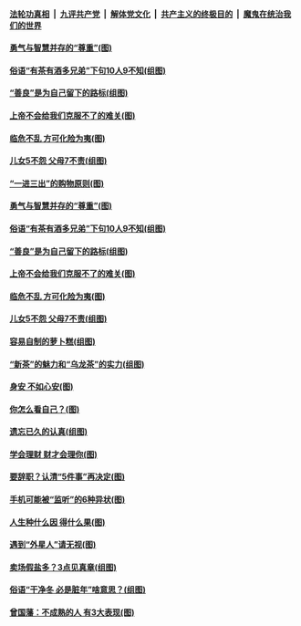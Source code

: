 

####  [法轮功真相](../../../../basic/blob/master/README.md?t=12160731) &nbsp;|&nbsp; [九评共产党](../../../../9ping.md/blob/master/README.md?t=12160731) &nbsp;|&nbsp; [解体党文化](../../../../jtdwh.md/blob/master/README.md?t=12160731)  &nbsp;|&nbsp; [共产主义的终极目的](../../../../gczydzjmd.md/blob/master/README.md?t=12160731) &nbsp;|&nbsp; [魔鬼在统治我们的世界](../../../../mgztzwmdsj.md/blob/master/README.md?t=12160731) 

#### [勇气与智慧并存的“尊重”(图)](../pages/p8/955351.md?t=12160731) 

#### [俗语“有茶有酒多兄弟”下句10人9不知(组图)](../pages/p8/955846.md?t=12160731) 

#### [“善良”是为自己留下的路标(组图)](../pages/p8/955396.md?t=12160731) 

#### [上帝不会给我们克服不了的难关(图)](../pages/p8/955777.md?t=12160731) 

#### [临危不乱 方可化险为夷(图)](../pages/p8/955664.md?t=12160731) 

#### [儿女5不怨 父母7不责(组图)](../pages/p8/954329.md?t=12160731) 

#### [“一进三出”的购物原则(图)](../pages/p8/955754.md?t=12160731) 

#### [勇气与智慧并存的“尊重”(图)](../pages/p8/955351.md?t=12160731) 

#### [俗语“有茶有酒多兄弟”下句10人9不知(组图)](../pages/p8/955846.md?t=12160731) 

#### [“善良”是为自己留下的路标(组图)](../pages/p8/955396.md?t=12160731) 

#### [上帝不会给我们克服不了的难关(图)](../pages/p8/955777.md?t=12160731) 

#### [临危不乱 方可化险为夷(图)](../pages/p8/955664.md?t=12160731) 

#### [儿女5不怨 父母7不责(组图)](../pages/p8/954329.md?t=12160731) 

#### [容易自制的萝卜糕(组图)](../pages/p8/955567.md?t=12160731) 

#### [“新茶”的魅力和“乌龙茶”的实力(组图)](../pages/p8/955669.md?t=12160731) 

#### [身安 不如心安(图)](../pages/p8/955381.md?t=12160731) 

#### [你怎么看自己？(图)](../pages/p8/955345.md?t=12160731) 

#### [遗忘已久的认真(组图)](../pages/p8/955597.md?t=12160731) 

#### [学会理财 财才会理你(图)](../pages/p8/955594.md?t=12160731) 

#### [要辞职？认清“5件事”再决定(图)](../pages/p8/955344.md?t=12160731) 

#### [手机可能被“监听”的6种异状(图)](../pages/p8/955564.md?t=12160731) 

#### [人生种什么因 得什么果(图)](../pages/p8/955154.md?t=12160731) 

#### [遇到“外星人”请无视(图)](../pages/p8/955485.md?t=12160731) 

#### [卖场假盐多？3点见真章(组图)](../pages/p8/955473.md?t=12160731) 

#### [俗语“干净冬 必是脏年”啥意思？(组图)](../pages/p8/955253.md?t=12160731) 

#### [曾国藩：不成熟的人 有3大表现(图)](../pages/p8/955148.md?t=12160731) 

